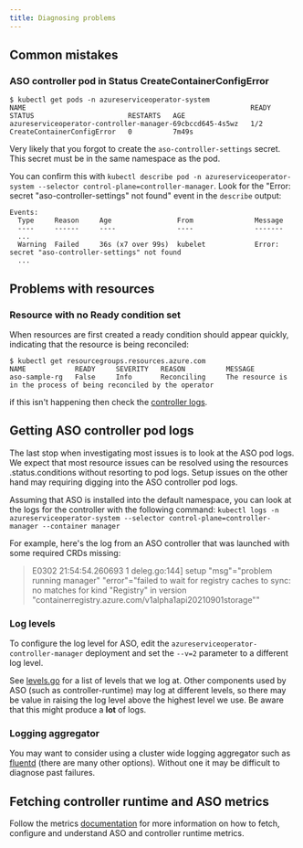 ```yaml
---
title: Diagnosing problems
---
```

## Common mistakes

### ASO controller pod in Status CreateContainerConfigError
```
$ kubectl get pods -n azureserviceoperator-system
NAME                                                       READY   STATUS                       RESTARTS   AGE
azureserviceoperator-controller-manager-69cbccd645-4s5wz   1/2     CreateContainerConfigError   0          7m49s
```

Very likely that you forgot to create the `aso-controller-settings` secret. This secret must be in
the same namespace as the pod. 

You can confirm this with `kubectl describe pod -n azureserviceoperator-system --selector control-plane=controller-manager`.
Look for the "Error: secret "aso-controller-settings" not found" event in the `describe` output:

```
Events:
  Type     Reason     Age                From               Message
  ----     ------     ----               ----               -------
  ...
  Warning  Failed     36s (x7 over 99s)  kubelet            Error: secret "aso-controller-settings" not found
  ...
```

## Problems with resources

### Resource with no Ready condition set
When resources are first created a ready condition should appear quickly, indicating that the resource is being reconciled:
```
$ kubectl get resourcegroups.resources.azure.com 
NAME            READY     SEVERITY   REASON          MESSAGE
aso-sample-rg   False     Info       Reconciling     The resource is in the process of being reconciled by the operator   
```
if this isn't happening then check the [controller logs](#getting-aso-controller-pod-logs).


## Getting ASO controller pod logs
The last stop when investigating most issues is to look at the ASO pod logs. We expect that
most resource issues can be resolved using the resources .status.conditions without resorting to 
pod logs. Setup issues on the other hand may requiring digging into the ASO controller pod logs.

Assuming that ASO is installed into the default namespace, you can look at the logs for the controller
with the following command: 
`kubectl logs -n azureserviceoperator-system --selector control-plane=controller-manager --container manager`

For example, here's the log from an ASO controller that was launched with some required CRDs missing:
> E0302 21:54:54.260693       1 deleg.go:144] setup "msg"="problem running manager" "error"="failed to wait for registry caches to sync: no matches for kind \"Registry\" in version \"containerregistry.azure.com/v1alpha1api20210901storage\""

### Log levels
To configure the log level for ASO, edit the `azureserviceoperator-controller-manager` deployment and 
set the `--v=2` parameter to a different log level.

See [levels.go](https://github.com/Azure/azure-service-operator/blob/main/v2/internal/logging/levels.go) for a list of levels that we log at. Other components used
by ASO (such as controller-runtime) may log at different levels, so there may be value in raising the log level
above the highest level we use. Be aware that this might produce a **lot** of logs.

### Logging aggregator
You may want to consider using a cluster wide logging aggregator such as [fluentd](https://www.fluentd.org/) (there are many other options).
Without one it may be difficult to diagnose past failures.

## Fetching controller runtime and ASO metrics

Follow the metrics [documentation](https://github.com/Azure/azure-service-operator/blob/main/docs/hugo/content/introduction/metrics.md) for more information on how to fetch, configure and understand ASO and controller runtime metrics. 